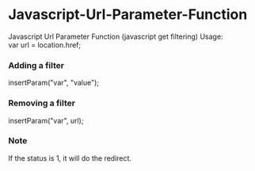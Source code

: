# Javascript-Url-Parameter-Function
Javascript Url Parameter Function (javascript get filtering)
Usage:<br>
var url = location.href;<br>
<h3>Adding a filter</h3>
insertParam("var", "value");<br>
<h3>Removing a filter</h3>
insertParam("var", url);<br>
<h3>Note</h3>
If the status is 1, it will do the redirect.
